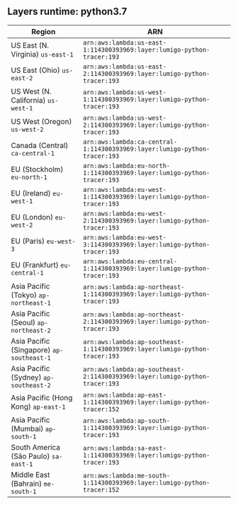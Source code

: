 Layers runtime: python3.7
----
| Region | ARN |
| --- | --- |
|US East (N. Virginia)  `us-east-1`|`arn:aws:lambda:us-east-1:114300393969:layer:lumigo-python-tracer:193`|
|US East (Ohio)  `us-east-2`|`arn:aws:lambda:us-east-2:114300393969:layer:lumigo-python-tracer:193`|
|US West (N. California)  `us-west-1`|`arn:aws:lambda:us-west-1:114300393969:layer:lumigo-python-tracer:193`|
|US West (Oregon)  `us-west-2`|`arn:aws:lambda:us-west-2:114300393969:layer:lumigo-python-tracer:193`|
|Canada (Central)  `ca-central-1`|`arn:aws:lambda:ca-central-1:114300393969:layer:lumigo-python-tracer:193`|
|EU (Stockholm)  `eu-north-1`|`arn:aws:lambda:eu-north-1:114300393969:layer:lumigo-python-tracer:193`|
|EU (Ireland)  `eu-west-1`|`arn:aws:lambda:eu-west-1:114300393969:layer:lumigo-python-tracer:193`|
|EU (London)  `eu-west-2`|`arn:aws:lambda:eu-west-2:114300393969:layer:lumigo-python-tracer:193`|
|EU (Paris)  `eu-west-3`|`arn:aws:lambda:eu-west-3:114300393969:layer:lumigo-python-tracer:193`|
|EU (Frankfurt)  `eu-central-1`|`arn:aws:lambda:eu-central-1:114300393969:layer:lumigo-python-tracer:193`|
|Asia Pacific (Tokyo)  `ap-northeast-1`|`arn:aws:lambda:ap-northeast-1:114300393969:layer:lumigo-python-tracer:193`|
|Asia Pacific (Seoul)  `ap-northeast-2`|`arn:aws:lambda:ap-northeast-2:114300393969:layer:lumigo-python-tracer:193`|
|Asia Pacific (Singapore)  `ap-southeast-1`|`arn:aws:lambda:ap-southeast-1:114300393969:layer:lumigo-python-tracer:193`|
|Asia Pacific (Sydney)  `ap-southeast-2`|`arn:aws:lambda:ap-southeast-2:114300393969:layer:lumigo-python-tracer:193`|
|Asia Pacific (Hong Kong)  `ap-east-1`|`arn:aws:lambda:ap-east-1:114300393969:layer:lumigo-python-tracer:152`|
|Asia Pacific (Mumbai)  `ap-south-1`|`arn:aws:lambda:ap-south-1:114300393969:layer:lumigo-python-tracer:193`|
|South America (São Paulo)  `sa-east-1`|`arn:aws:lambda:sa-east-1:114300393969:layer:lumigo-python-tracer:193`|
|Middle East (Bahrain)  `me-south-1`|`arn:aws:lambda:me-south-1:114300393969:layer:lumigo-python-tracer:152`|
